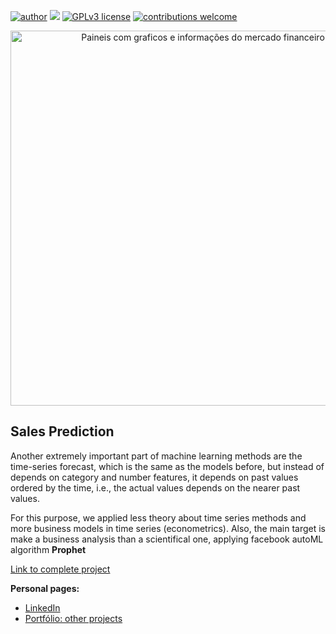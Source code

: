 [![author](https://img.shields.io/badge/author-allansuzuki-red.svg)](https://www.linkedin.com/in/allanysuzuki/) [![](https://img.shields.io/badge/python-3.7+-blue.svg)](https://www.python.org/downloads/release/python-365/) [![GPLv3 license](https://img.shields.io/badge/License-GPLv3-blue.svg)](http://perso.crans.org/besson/LICENSE.html) [![contributions welcome](https://img.shields.io/badge/contributions-welcome-brightgreen.svg?style=flat)](https://github.com/allansuzuki/sales_predict/issues)

<p align="center">
  <img src='https://img.freepik.com/fotos-gratis/dados-financeiros_53876-120032.jpg' alt='Paineis com graficos e informações do mercado financeiro' width=600rm>
</p>

## Sales Prediction

Another extremely important part of machine learning methods are the time-series forecast, which is the same as the models before, but instead of depends on category and number features, it depends on past values ordered by the time, i.e., the actual values depends on the nearer past values.

For this purpose, we applied less theory about time series methods and more business models in time series (econometrics). Also, the main target is make a business analysis than a scientifical one, applying facebook autoML algorithm <b>Prophet</b>

[Link to complete project](https://github.com/allansuzuki/sales_predict/blob/main/Sales_forecast.ipynb)

**Personal pages:**
* [LinkedIn](https://www.linkedin.com/in/allanysuzuki)
* [Portfólio: other projects](https://github.com/allansuzuki/portfolio)
